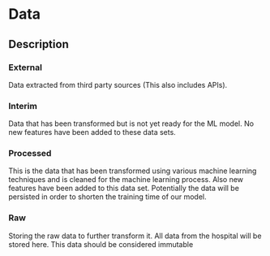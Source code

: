# Data

## Description

### External

Data extracted from third party sources (This also includes APIs).

### Interim

Data that has been transformed but is not yet ready for the ML model. No new features have been added to these data sets.

### Processed

This is the data that has been transformed using various machine learning techniques and is cleaned for the machine learning process. Also new features have been added to this data set. Potentially the data will be persisted in order to shorten the training time of our model.

### Raw

Storing the raw data to further transform it. All data from the hospital will be stored here. This data should be considered immutable
